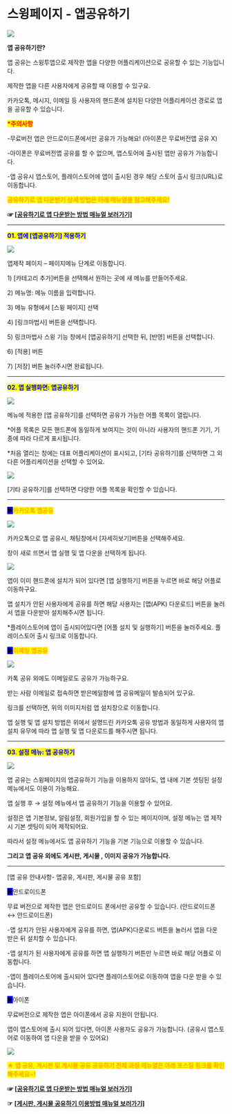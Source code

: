 # 스윙페이지 - 앱공유하기

![](https://wp.swing2app.co.kr/wp-content/uploads/2019/06/%EC%95%B1%EA%B3%B5%EC%9C%A0%ED%95%98%EA%B8%B0-%EC%A0%9C%EB%AA%A9.png)

**앱 공유하기란?**

앱 공유는 스윙투앱으로 제작한 앱을 다양한 어플리케이션으로 공유할 수 있는 기능입니다.

제작한 앱을 다른 사용자에게 공유할 때 이용할 수 있구요.

카카오톡, 메시지, 이메일 등 사용자의 핸드폰에 설치된 다양한 어플리케이션 경로로 앱을 공유할 수 있습니다.

<mark style="color:red;">**\*주의사항**</mark>

\-무료버전 앱은 안드로이드폰에서만 공유가 가능해요! (아이폰은 무료버전앱 공유 X)

\-아이폰은 무료버전앱 공유를 할 수 없으며, 앱스토어에 출시된 앱만 공유가 가능합니다.

\-앱 공유시 앱스토어, 플레이스토어에 앱이 출시된 경우 해당 스토어 출시 링크(URL)로 이동합니다.

<mark style="color:orange;">**공유하기로 앱 다운받기 상세 방법은 아래 매뉴얼을 참고해주세요!**</mark>

**☞ \[**[**공유하기로 앱 다운받는 방법 매뉴얼 보러가기\]**](../../../undefined/appoperation/share-app.md)

***

<mark style="color:blue;">**01. 앱에 \[앱공유하기] 적용하기**</mark>

![](https://wp.swing2app.co.kr/wp-content/uploads/2019/06/%EC%95%B1%EA%B3%B5%EC%9C%A0NEW2-1.png)

앱제작 페이지 – 페이지메뉴 단계로 이동합니다.

1\) \[카테고리 추가]버튼을 선택해서 원하는 곳에 새 메뉴를 만들어주세요.

2\) 메뉴명: 메뉴 이름을 입력합니다.

3\) 메뉴 유형에서 \[스윙 페이지] 선택

4\) \[링크마법사] 버튼을 선택합니다.

5\) 링크마법사 스윙 기능 창에서 \[앱공유하기] 선택한 뒤,  \[반영] 버튼을 선택합니다.&#x20;

6\) \[적용] 버튼

7\) \[저장] 버튼 눌러주시면 완료됩니다.

***

<mark style="color:blue;">**02. 앱 실행화면: 앱공유하기**</mark>

![](https://wp.swing2app.co.kr/wp-content/uploads/2019/06/%EC%8A%A4%EC%9C%99%ED%8E%98%EC%9D%B4%EC%A7%80-%EC%95%B1%EA%B3%B5%EC%9C%A0%ED%95%98%EA%B8%B02.png)

메뉴에 적용한 \[앱 공유하기]를 선택하면 공유가 가능한 어플 목록이 열립니다.

\*어플 목록은 모든 핸드폰에 동일하게 보여지는 것이 아니라 사용자의 핸드폰 기기, 기종에 따라 다르게 표시됩니다.

\*처음 열리는 창에는 대표 어플리케이션이 표시되고, \[기타 공유하기]를 선택하면 그 외 다른 어플리케이션을 선택할 수 있어요.



![](https://wp.swing2app.co.kr/wp-content/uploads/2019/06/%EC%8A%A4%EC%9C%99%ED%8E%98%EC%9D%B4%EC%A7%80-%EC%95%B1%EA%B3%B5%EC%9C%A0%ED%95%98%EA%B8%B04.png)

\[기타 공유하기]를 선택하면 다양한 어플 목록을 확인할 수 있습니다.

***

<mark style="background-color:blue;">**▶**</mark><mark style="color:orange;">**카카오톡 앱공유**</mark>

![](https://wp.swing2app.co.kr/wp-content/uploads/2019/06/%EC%95%B1%EA%B3%B5%EC%9C%A03.png)

카카오톡으로 앱 공유시, 채팅창에서 \[자세히보기]버튼을 선택해주세요.

창이 새로 뜨면서 앱 실행 및 앱 다운을 선택하게 됩니다.

![](https://wp.swing2app.co.kr/wp-content/uploads/2019/06/%EC%8A%A4%EC%9C%99%ED%8E%98%EC%9D%B4%EC%A7%80-%EC%95%B1%EA%B3%B5%EC%9C%A0%ED%95%98%EA%B8%B05.png)

앱이 이미 핸드폰에 설치가 되어 있다면 \[앱 실행하기] 버튼을 누르면 바로 해당 어플로 이동하구요.

앱 설치가 안된 사용자에게 공유를 하면 해당 사용자는 \[앱(APK) 다운로드] 버튼을 눌러서 앱을 다운받아 설치해주시면 됩니다.

\*플레이스토어에 앱이 출시되어있다면  \[어플 설치 및 실행하기] 버튼을 눌러주세요.  플레이스토어 출시 링크로 이동합니다.&#x20;



<mark style="background-color:blue;">**▶**</mark><mark style="color:orange;">**이메일 앱공유**</mark>

![](https://wp.swing2app.co.kr/wp-content/uploads/2019/06/%EC%95%B1%EA%B3%B5%EC%9C%A06.png)

카톡 공유 외에도 이메일로도 공유가 가능하구요.

받는 사람 이메일로 접속하면 받은메일함에 앱 공유메일이 발송되어 있구요.

링크를 선택하면, 위의 이미지처럼 앱 설치창으로 이동합니다.

앱 실행 및 앱 설치 방법은 위에서 설명드린 카카오톡 공유 방법과 동일하게 사용자의 앱 설치 유무에 따라 앱 실행 및 앱 다운로드를 해주시면 됩니다.

***

<mark style="color:blue;">**03. 설정 메뉴: 앱 공유하기**</mark>

![](https://wp.swing2app.co.kr/wp-content/uploads/2019/06/%EC%8A%A4%EC%9C%99%ED%8E%98%EC%9D%B4%EC%A7%80-%EC%95%B1%EA%B3%B5%EC%9C%A0%ED%95%98%EA%B8%B03.png)

앱 공유는 스윙페이지의 앱공유하기 기능을 이용하지 않아도, 앱 내에 기본 셋팅된 설정 메뉴에서도 이용이 가능해요.

앱 실행 후 → 설정 메뉴에서 앱 공유하기 기능을 이용할 수 있어요.

설정은 앱 기본정보, 알림설정, 회원가입을 할 수 있는 페이지이며, 설정 메뉴는 앱 제작시 기본 셋팅이 되어 제작되어요.

따라서 설정 메뉴에서도 앱 공유하기 기능을 기본 기능으로 이용할 수 있습니다.

**그리고 앱 공유 외에도 게시판, 게시물 , 이미지 공유가 가능합니다.**

***

\[앱 공유 안내사항- 앱공유, 게시판, 게시물 공유 포함]

<mark style="background-color:blue;">▶</mark>안드로이드폰

무료 버전으로 제작한 앱은 안드로이드 폰에서만 공유할 수 있습니다. (안드로이드폰 ↔ 안드로이드폰)

\-앱 설치가 안된 사용자에게 공유를 하면, 앱(APK)다운로드 버튼을 눌러서 앱을 다운 받은 뒤 설치할 수 있습니다.

\-앱 설치가 된 사용자에게 공유를 하면 앱 실행하기 버튼만 누르면 바로 해당 어플로 이동합니다.

\-앱이 플레이스토어에 출시되어 있다면 플레이스토어로 이동하여 앱을 다운 받을 수 있습니다.

<mark style="background-color:blue;">▶</mark>아이폰

무료버전으로 제작한 앱은 아이폰에서 공유 지원이 안됩니다.

앱이 앱스토어에 출시 되어 있다면, 아이폰 사용자도 공유가 가능합니다. (공유시 앱스토어로 이동하여 앱 다운을 받을 수 있어요)

![](https://wp.swing2app.co.kr/wp-content/uploads/2020/09/%EC%BA%A1%EC%B2%9833.png)

<mark style="color:orange;">**★ 앱 공유, 게시판 및 게시물 공유 공유하기 전체 과정 매뉴얼은 아래 포스팅 링크를 확인해주세요\~!**</mark>&#x20;

**☞ \[**[**공유하기로 앱 다운받는 방법 매뉴얼 보러가기\]**](../../../undefined/appoperation/share-app.md)

**☞** [**\[게시판, 게시물 공유하기 이용방법 매뉴얼 보러가기\]**](../../../undefined/appoperation/board-share.md)
